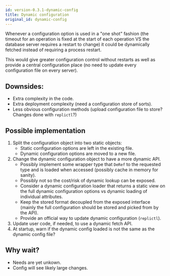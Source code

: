 ```yaml
---
id: version-0.3.1-dynamic-config
title: Dynamic configuration
original_id: dynamic-config
---
```


Whenever a configuration option is used in a "one shot" fashion (the timeout for an operation
is fixed at the start of each operation VS the database server requires a restart to change)
it could be dynamically fetched instead of requiring a process restart.

This would give greater configuration control without restarts as well as provide a central
configuration place (no need to update every configuration file on every server).


## Downsides:

  * Extra complexity in the code.
  * Extra deployment complexity (need a configuration store of sorts).
  * Less obvious configuration methods (upload configuration file to store? Changes done with `replictl`?)


## Possible implementation

  1. Split the configuration object into two static objects:
     * Static configuration options are left in the existing file.
     * Dynamic configuration options are moved to a new file.
  2. Change the dynamic configuration object to have a more dynamic API.
     * Possibly implement some wrapper type that `DeRef` to the requested type and is
       loaded when accessed (possibly cache in memory for sanity).
     * Possibly not so the cost/risk of dynamic lookup can be exposed.
     * Consider a dynamic configuration loader that returns a static view on the full
       dynamic configuration options vs dynamic loading of individual attributes.
     * Keep the stored format decoupled from the exposed interface (mainly the full
       configuration should be stored and picked from by the API).
     * Provide an official way to update dynamic configuration (`replictl`).
  3. Update user code, if needed, to use a dynamic fetch API.
  4. At startup, warn if the dynamic config loaded is not the same as the dynamic config file?


## Why wait?

  * Needs are yet unkown.
  * Config will see likely large changes.
